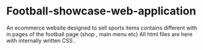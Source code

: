 # Football-showcase-web-application
An ecommerce website designed to sell sports items
contains different with in pages of the football page (shop , main menu etc)
All html files are here with internally written CSS .
